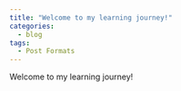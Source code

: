 ```yaml
---
title: "Welcome to my learning journey!"
categories:
  - blog
tags:
  - Post Formats
---
```

Welcome to my learning journey!